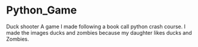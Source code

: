 # Python_Game
Duck shooter
A game I made following a book call python crash course.
I made the images ducks and zombies because my daughter likes ducks and 
Zombies. 
